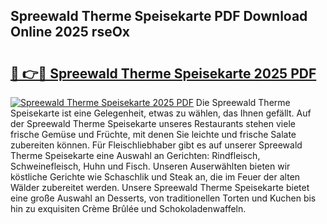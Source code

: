 ## Spreewald Therme Speisekarte PDF Download Online 2025 rseOx

# <h2><a href="http://gcb9nd.nevu.top/?p=Spreewald+Therme+Speisekarte">🔗 👉🔴 Spreewald Therme Speisekarte 2025 PDF</a></h2>

[![Spreewald Therme Speisekarte 2025 PDF](https://i.imgur.com/dBaPXMq.png)](http://gcb9nd.nevu.top/?p=Spreewald+Therme+Speisekarte)
Die Spreewald Therme Speisekarte ist eine Gelegenheit, etwas zu wählen, das Ihnen gefällt. Auf der Spreewald Therme Speisekarte unseres Restaurants stehen viele frische Gemüse und Früchte, mit denen Sie leichte und frische Salate zubereiten können. Für Fleischliebhaber gibt es auf unserer Spreewald Therme Speisekarte eine Auswahl an Gerichten: Rindfleisch, Schweinefleisch, Huhn und Fisch. Unseren Auserwählten bieten wir köstliche Gerichte wie Schaschlik und Steak an, die im Feuer der alten Wälder zubereitet werden. Unsere Spreewald Therme Speisekarte bietet eine große Auswahl an Desserts, von traditionellen Torten und Kuchen bis hin zu exquisiten Crème Brûlée und Schokoladenwaffeln.
